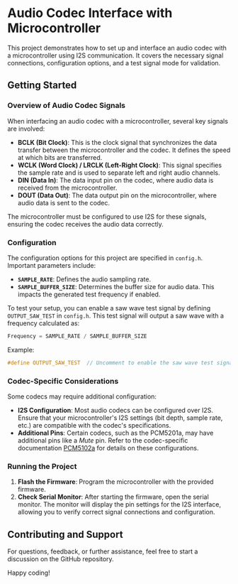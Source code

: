 # Audio Codec Interface with Microcontroller

This project demonstrates how to set up and interface an audio codec with a microcontroller using I2S communication. It covers the necessary signal connections, configuration options, and a test signal mode for validation.

## Getting Started

### Overview of Audio Codec Signals

When interfacing an audio codec with a microcontroller, several key signals are involved:

- **BCLK (Bit Clock)**: This is the clock signal that synchronizes the data transfer between the microcontroller and the codec. It defines the speed at which bits are transferred.
- **WCLK (Word Clock) / LRCLK (Left-Right Clock)**: This signal specifies the sample rate and is used to separate left and right audio channels.
- **DIN (Data In)**: The data input pin on the codec, where audio data is received from the microcontroller.
- **DOUT (Data Out)**: The data output pin on the microcontroller, where audio data is sent to the codec.

The microcontroller must be configured to use I2S for these signals, ensuring the codec receives the audio data correctly.

### Configuration

The configuration options for this project are specified in `config.h`. Important parameters include:

- **`SAMPLE_RATE`**: Defines the audio sampling rate.
- **`SAMPLE_BUFFER_SIZE`**: Determines the buffer size for audio data. This impacts the generated test frequency if enabled.

To test your setup, you can enable a saw wave test signal by defining `OUTPUT_SAW_TEST` in `config.h`. This test signal will output a saw wave with a frequency calculated as:

```c
Frequency = SAMPLE_RATE / SAMPLE_BUFFER_SIZE
```

Example:
```c
#define OUTPUT_SAW_TEST  // Uncomment to enable the saw wave test signal
```

### Codec-Specific Considerations

Some codecs may require additional configuration:

- **I2S Configuration**: Most audio codecs can be configured over I2S. Ensure that your microcontroller's I2S settings (bit depth, sample rate, etc.) are compatible with the codec's specifications.
- **Additional Pins**: Certain codecs, such as the PCM5201a, may have additional pins like a *Mute* pin. Refer to the codec-specific documentation [PCM5102a](ml_pcm5102a.md) for details on these configurations.

### Running the Project

1. **Flash the Firmware**: Program the microcontroller with the provided firmware.
2. **Check Serial Monitor**: After starting the firmware, open the serial monitor. The monitor will display the pin settings for the I2S interface, allowing you to verify correct signal connections and configuration.

## Contributing and Support

For questions, feedback, or further assistance, feel free to start a discussion on the GitHub repository.

Happy coding!
